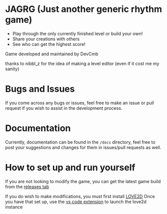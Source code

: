 # JAGRG (Just another generic rhythm game)
- Play through the only currently finished level or build your own!
- Share your creations with others
- See who can get the highest score!

Game developed and maintained by DevCmb

thanks to nibbl_z for the idea of making a level editor (even if it cost me my sanity)

# Bugs and Issues
If you come across any bugs or issues, feel free to make an issue or pull request if you wish to assist in the development process.

# Documentation
Currently, documentation can be found in the `/docs` directory, feel free to post your suggestions and changes for them in issues/pull requests as well.

# How to set up and run yourself
If you are not looking to modify the game, you can get the latest game build from the [releases tab](https://github.com/29cmb/Love2DRhythmGame/releases)

If you do wish to make modifications, you must first install [LOVE2D](https://www.love2d.org/)
Once you have that set up, use the [vs code extension](https://marketplace.visualstudio.com/items?itemName=pixelbyte-studios.pixelbyte-love2d) to launch the love2d instance